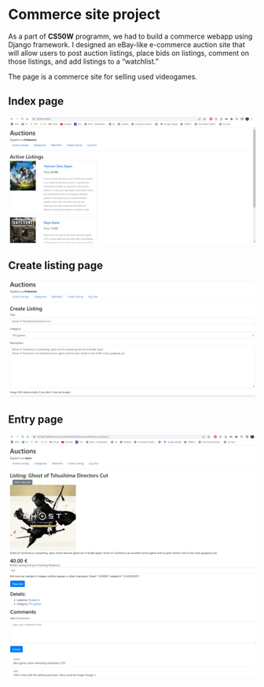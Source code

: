 # Commerce site project

As a part of **CS50W** programm, we had to build a commerce webapp using Django framework. 
I designed an eBay-like e-commerce auction site that will allow users to post auction listings, place bids on listings, comment on those listings, 
and add listings to a “watchlist.”

The page is a commerce site for selling used videogames. 

## Index page

![Index page](active_listings.jpg)



## Create listing page

![Create listing page](create_listing.jpg)



## Entry page

![Entry page](entry_page.jpg)
